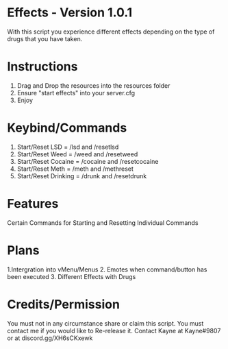 # Effects - Version 1.0.1
With this script you experience different effects depending on the type of drugs that you have taken.

# Instructions

1. Drag and Drop the resources into the resources folder
2. Ensure "start effects" into your server.cfg
3. Enjoy

# Keybind/Commands
1. Start/Reset LSD = /lsd and /resetlsd
2. Start/Reset Weed = /weed and /resetweed
3. Start/Reset Cocaine = /cocaine and /resetcocaine
4. Start/Reset Meth = /meth and /methreset
5. Start/Reset Drinking = /drunk and /resetdrunk

# Features
Certain Commands for Starting and Resetting
Individual Commands

# Plans
1.Intergration into vMenu/Menus
2. Emotes when command/button has been executed
3. Different Effects with Drugs

# Credits/Permission

You must not in any circumstance share or claim this script.
You must contact me if you would like to Re-release it.
Contact Kayne at Kayne#9807 or at
discord.gg/XH6sCKxewk
